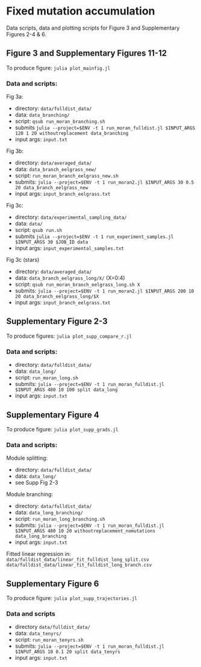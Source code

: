 # Fixed mutation accumulation
Data scripts, data and plotting scripts for Figure 3 and Supplementary Figures 2-4 & 6.

## Figure 3 and Supplementary Figures 11-12

To produce figure: `julia plot_mainfig.jl`

### Data and scripts:

Fig 3a: 
  - directory: `data/fulldist_data/`
  - data: `data_branching/`
  - script: `qsub run_moran_branching.sh` 
  - submits `julia --project=$ENV -t 1 run_moran_fulldist.jl $INPUT_ARGS 120 1 20 withoutreplacement data_branching` 
  -  input args: `input.txt`

Fig 3b:
  - directory: `data/averaged_data/`
  - data: `data_branch_eelgrass_new/`
  - script: `run_moran_branch_eelgrass_new.sh`
  - submits: `julia --project=$ENV -t 1 run_moran2.jl $INPUT_ARGS 30 0.5 20 data_branch_eelgrass_new`
  - input args: `input_branch_eelgrass.txt`
  
Fig 3c: 
  - directory: `data/experimental_sampling_data/`
  - data: `data/`
  - script: `qsub run.sh`
  - submits `julia --project=$ENV -t 1 run_experiment_samples.jl $INPUT_ARGS 30 $JOB_ID data` 
  - input args: `input_experimental_samples.txt`

Fig 3c (stars)
  - directory: `data/averaged_data/`
  - data: `data_branch_eelgrass_long/X/` (X=0:4)
  - script: `qsub run_moran_branch_eelgrass_long.sh X`
  - submits: `julia --project=$ENV -t 1 run_moran2.jl $INPUT_ARGS 200 10 20 data_branch_eelgrass_long/$X`
  - input args: `input_branch_eelgrass.txt`

## Supplementary Figure 2-3

To produce figures: `julia plot_supp_compare_r.jl`

### Data and scripts:

- directory: `data/fulldist_data/`
- data: `data_long/`
- script: `run_moran_long.sh`
- submits: `julia --project=$ENV -t 1 run_moran_fulldist.jl $INPUT_ARGS 480 10 100 split data_long`
- input args: `input.txt`

## Supplementary Figure 4

To produce figure: `julia plot_supp_grads.jl`

### Data and scripts:

Module splitting:
- directory: `data/fulldist_data/`
- data: `data_long/` 
- see Supp Fig 2-3

Module branching:
- directory: `data/fulldist_data/`
- data: `data_long_branching/` 
- script: `run_moran_long_branching.sh`
- submits: `julia --project=$ENV -t 1 run_moran_fulldist.jl $INPUT_ARGS 480 10 20 withoutreplacement_nomutations data_long_branching`
- input args: `input.txt`

Fitted linear regression in:
`data/fulldist_data/linear_fit_fulldist_long_split.csv`
`data/fulldist_data/linear_fit_fulldist_long_branch.csv`


## Supplementary Figure 6

To produce figure: `julia plot_supp_trajectories.jl`

### Data and scripts

- directory `data/fulldist_data/`
- data: `data_tenyrs/`
- script: `run_moran_tenyrs.sh`
- submits: `julia --project=$ENV -t 1 run_moran_fulldist.jl $INPUT_ARGS 10 0.1 20 split data_tenyrs`
- input args: `input.txt`